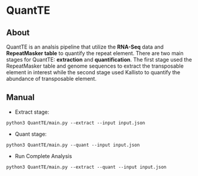  # QuantTE
 ## About
 QuantTE is an analsis pipeline that utilize the <b>RNA-Seq</b> data and <b>RepeatMasker table</b> to quantify the repeat element. There are two main stages for QuantTE: <b>extraction</b> and <b>quantification</b>. The first stage used the RepeatMasker table and genome sequences to extract the transposable element in interest while the second stage used Kallisto to quantify the abundance of transposable element.
 ## Manual
 - Extract stage:
 ```shell
 python3 QuantTE/main.py --extract --input input.json
 ```
 - Quant stage:
 ```shell
 python3 QuantTE/main.py --quant --input input.json
 ```
 - Run Complete Analysis
  ```shell
 python3 QuantTE/main.py --extract --quant --input input.json
 ```
